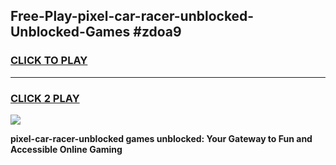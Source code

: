 
## Free-Play-pixel-car-racer-unblocked-Unblocked-Games #zdoa9
<h3>
<a href="https://news.freeplayer.one?title=pixel-car-racer-unblocked&ref=8M">CLICK TO PLAY</a></h3>
<hr>

<h3>
<a href="https://news.freeplayer.one?title=pixel-car-racer-unblocked&ref=8M">CLICK 2 PLAY</a>
  
</h3>

<a href="https://news.freeplayer.one?title=pixel-car-racer-unblocked&ref=8M"><img src="https://clearcache.store/games.png"></a>


**pixel-car-racer-unblocked games unblocked: Your Gateway to Fun and Accessible Online Gaming**
